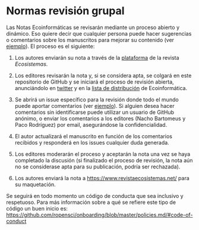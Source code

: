 # Normas revisión grupal

Las Notas Ecoinformáticas se revisarán mediante un proceso abierto y dinámico. Eso quiere decir que cualquier persona puede hacer sugerencias o comentarios sobre los manuscritos para mejorar su contenido (ver [ejemplo](https://github.com/ecoinfAEET/Notas_Ecosistemas/issues/4)). El proceso es el siguiente:

1) Los autores enviarán su nota a través de la [plataforma](https://www.revistaecosistemas.net/index.php/ecosistemas/about/submissions) de la revista *Ecosistemas*.

2) Los editores revisarán la nota y, si se considera apta, se colgará en este repositorio de GitHub y se iniciará el proceso de revisión abierta, anunciándolo en [twitter](https://twitter.com/ecoinf_aeet) y en la [lista de distribución](https://groups.google.com/group/ecoinformatica_aeet) de Ecoinformática.  

3) Se abrirá un issue específico para la revisión donde todo el mundo puede aportar comentarios (ver [ejemplo](https://github.com/ecoinfAEET/Notas_Ecosistemas/issues/4)). Si alguien desea hacer comentarios sin identificarse puede utilizar un usuario de GitHub anónimo, o enviar los comentarios a los editores (Nacho Bartomeus y Paco Rodríguez) por email, asegurándose la confidencialidad.  

4) El autor actualizará el manuscrito en función de los comentarios recibidos y responderá en los issues cualquier duda generada. 

5) Los editores moderarán el proceso y aceptarán la nota una vez se haya completado la discusión (si finalizado el proceso de revisión, la nota aún no se considerase apta para su publicación, podría ser rechazada).

6) Los autores enviará la nota a https://www.revistaecosistemas.net/ para su maquetación.


Se seguirá en todo momento un código de conducta que sea inclusivo y respetuoso. 
Para más información sobre a qué se refiere este tipo de código un buen inicio es: https://github.com/ropensci/onboarding/blob/master/policies.md/#code-of-conduct

